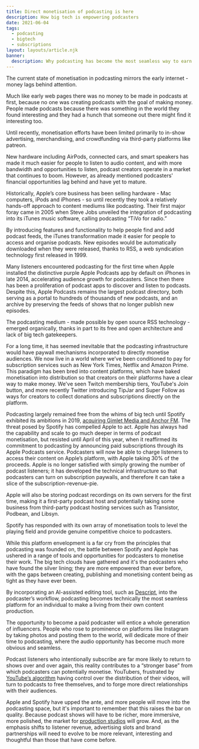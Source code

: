 ```yaml
---
title: Direct monetisation of podcasting is here
description: How big tech is empowering podcasters
date: 2021-06-04
tags:
  - podcasting
  - bigtech
  - subscriptions
layout: layouts/article.njk
banner:
  description: Why podcasting has become the most seamless way to earn a living as a creator
---
```

The current state of monetisation in podcasting mirrors the early internet - money lags behind attention.

Much like early web pages there was no money to be made in podcasts at first, because no one was creating podcasts with the goal of making money. People made podcasts because there was something in the world they found interesting and they had a hunch that someone out there might find it interesting too.

Until recently, monetisation efforts have been limited primarily to in-show advertising, merchandising, and crowdfunding via third-party platforms like patreon.

New hardware including AirPods, connected cars, and smart speakers has made it much easier for people to listen to audio content, and with more bandwidth and opportunities to listen, podcast creators operate in a market that continues to boom. However, as already mentioned podcasters' financial opportunities lag behind and have yet to mature.

Historically, Apple’s core business has been selling hardware - Mac computers, iPods and iPhones - so until recently they took a relatively hands-off approach to content mediums like podcasting. Their first major foray came in 2005 when Steve Jobs unveiled the integration of podcasting into its iTunes music software, calling podcasting “TiVo for radio.”

By introducing features and functionality to help people find and add podcast feeds, the iTunes transformation made it easier for people to access and organise podcasts. New episodes would be automatically downloaded when they were released, thanks to RSS, a web syndication technology first released in 1999.

Many listeners encountered podcasting for the first time when Apple installed the distinctive purple Apple Podcasts app by default on iPhones in late 2014, accelerating audience growth for podcasters. Since then there has been a proliferation of podcast apps to discover and listen to podcasts. Despite this, Apple Podcasts remains the largest podcast directory, both serving as a portal to hundreds of thousands of new podcasts, and an archive by preserving the feeds of shows that no longer publish new episodes.

The podcasting medium - made possible by open source RSS technology - emerged organically, thanks in part to its free and open architecture and lack of big tech gatekeepers.

For a long time, it has seemed inevitable that the podcasting infrastructure would have paywall mechanisms incorporated to directly monetise audiences. We now live in a world where we’ve been conditioned to pay for subscription services such as New York Times, Netflix and Amazon Prime. This paradigm has been bred into content platforms, which have baked monetisation into distribution so that creators on their platforms have a clear way to make money. We've seen Twitch membership tiers, YouTube's Join button, and more recently Twitter introducing TipJar and Super Follow as ways for creators to collect donations and subscriptions directly on the platform.

Podcasting largely remained free from the whims of big tech until Spotify exhibited its ambitions in 2019, [acquiring Gimlet Media and Anchor FM](https://stratechery.com/2019/spotifys-podcast-aggregation-play/). The threat posed by Spotify has compelled Apple to act. Apple has always had the capability and scale to go much deeper in terms of podcast monetisation, but resisted until April of this year, when it reaffirmed its commitment to podcasting by announcing paid subscriptions through its Apple Podcasts service. Podcasters will now be able to charge listeners to access their content on Apple’s platform, with Apple taking 30% of the proceeds. Apple is no longer satisfied with simply growing the number of podcast listeners; it has developed the technical infrastructure so that podcasters can turn on subscription paywalls, and therefore it can take a slice of the subscription-revenue-pie.

Apple will also be storing podcast recordings on its own servers for the first time, making it a first-party podcast host and potentially taking some business from third-party podcast hosting services such as Transistor, Podbean, and Libsyn.

Spotify has responded with its own array of monetisation tools to level the playing field and provide genuine competitive choice to podcasters.

While this platform envelopment is a far cry from the principles that podcasting was founded on, the battle between Spotify and Apple has ushered in a range of tools and opportunities for podcasters to monetise their work. The big tech clouds have gathered and it's the podcasters who have found the silver lining; they are more empowered than ever before, with the gaps between creating, publishing and monetising content being as tight as they have ever been.

By incorporating an AI-assisted editing tool, such as [Descript](https://www.descript.com/), into the podcaster’s workflow, podcasting becomes technically the most seamless platform for an individual to make a living from their own content production.

The opportunity to become a paid podcaster will entice a whole generation of influencers. People who rose to prominence on platforms like Instagram by taking photos and posting them to the world, will dedicate more of their time to podcasting, where the audio opportunity has become much more obvious and seamless.

Podcast listeners who intentionally subscribe are far more likely to return to shows over and over again, this reality contributes to a “stronger base” from which podcasters can potentially monetise. YouTubers, frustrated by [YouTube’s algorithm](https://blog.hootsuite.com/how-the-youtube-algorithm-works/) having control over the distribution of their videos, will turn to podcasts to free themselves, and to forge more direct relationships with their audiences. 

Apple and Spotify have upped the ante, and more people will move into the podcasting space, but it's important to remember that this raises the bar on quality. Because podcast shows will have to be richer, more immersive, more polished, the market for [production studios](https://podcastlabs.co.uk/) will grow. And, as the emphasis shifts to listener revenue, advertising slots and brand partnerships will need to evolve to be more relevant, interesting and thoughtful than those that have come before.